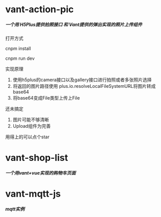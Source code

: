 # vant-action-pic
<h5>
一个用 H5Plus提供拍照接口 和 Vant提供的弹出实现的照片上传组件</h5>

打开方式

cnpm install

cnpm run dev

实现原理

1. 使用h5plus的camera接口以及gallery接口进行拍照或者多张照片选择
2. 将返回的图片路径使用 plus.io.resolveLocalFileSystemURL将图片转成base64
3. 将base64变成File类型上传上File

还未搞定

1. 图片可能不够清晰
2. Upload组件为完善

用得上的可以点个star 


# vant-shop-list

<h5>
一个用vant+vue实现的购物车页面</h5>


# vant-mqtt-js

<h5>
mqtt实例</h5>
